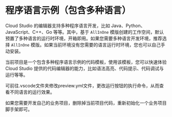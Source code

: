 # 程序语言示例（包含多种语言）

Cloud Studio 的编辑器支持多种程序语言开发，比如 Java、Python、JavaScript、C++、Go 等等。其中，基于 `AllInOne` 模版创建的工作空间，默认预置了多种语言的运行时环境，开箱即用。如果您需要多种语言开发环境，推荐选择 `AllInOne` 模版。如果当前环境没有您需要的语言运行时环境，您也可以自己手动安装。

当前项目是一个包含多种程序语言示例的代码模板，使用该模板，您可以快速体验 Cloud Studio 提供的代码编辑器的能力，比如语法高亮、代码提示、代码调试与运行等等。

可前往.vscode文件夹修改preview.yml文件，更改运行按钮的执行命令，从而查看不同语言的运行效果。

如果您需要开发自己的业务项目，删除掉当前项目代码，重新初始化一个业务项目脚手架即可。
